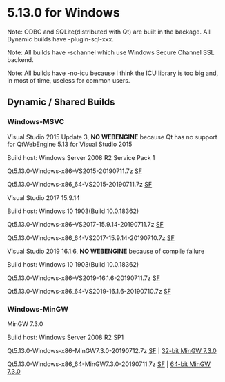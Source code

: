 # 5.13.0 for Windows

Note: ODBC and SQLite(distributed with Qt) are built in the backage. All Dynamic builds have -plugin-sql-xxx.

Note: All builds have -schannel which use Windows Secure Channel SSL backend.

Note: All builds have -no-icu because I think the ICU library is too big and, in most of time, useless for common users.

## Dynamic / Shared Builds

### Windows-MSVC

Visual Studio 2015 Update 3, __NO WEBENGINE__ because Qt has no support for QtWebEngine 5.13 for Visual Studio 2015

Build host: Windows Server 2008 R2 Service Pack 1

Qt5.13.0-Windows-x86-VS2015-20190711.7z [SF](https://sourceforge.net/projects/fsu0413-qtbuilds/files/Qt5.13/Windows-x86/Qt5.13.0-Windows-x86-VS2015-20190711.7z)

Qt5.13.0-Windows-x86_64-VS2015-20190711.7z [SF](https://sourceforge.net/projects/fsu0413-qtbuilds/files/Qt5.13/Windows-x86_64/Qt5.13.0-Windows-x86_64-VS2015-20190711.7z)

Visual Studio 2017 15.9.14

Build host: Windows 10 1903(Build 10.0.18362)

Qt5.13.0-Windows-x86-VS2017-15.9.14-20190711.7z [SF](https://sourceforge.net/projects/fsu0413-qtbuilds/files/Qt5.13/Windows-x86/Qt5.13.0-Windows-x86-VS2017-15.9.14-20190711.7z)

Qt5.13.0-Windows-x86_64-VS2017-15.9.14-20190710.7z [SF](https://sourceforge.net/projects/fsu0413-qtbuilds/files/Qt5.13/Windows-x86_64/Qt5.13.0-Windows-x86_64-VS2017-15.9.14-20190710.7z)

Visual Studio 2019 16.1.6, __NO WEBENGINE__ because of compile failure

Build host: Windows 10 1903(Build 10.0.18362)

Qt5.13.0-Windows-x86-VS2019-16.1.6-20190711.7z [SF](https://sourceforge.net/projects/fsu0413-qtbuilds/files/Qt5.13/Windows-x86/Qt5.13.0-Windows-x86-VS2019-16.1.6-20190711.7z)

Qt5.13.0-Windows-x86_64-VS2019-16.1.6-20190710.7z [SF](https://sourceforge.net/projects/fsu0413-qtbuilds/files/Qt5.13/Windows-x86_64/Qt5.13.0-Windows-x86_64-VS2019-16.1.6-20190710.7z)

### Windows-MinGW

MinGW 7.3.0

Build host: Windows Server 2008 R2 SP1

Qt5.13.0-Windows-x86-MinGW7.3.0-20190712.7z [SF](https://sourceforge.net/projects/fsu0413-qtbuilds/files/Qt5.13/Windows-x86/Qt5.13.0-Windows-x86-MinGW7.3.0-20190712.7z) | [32-bit MinGW 7.3.0](https://sourceforge.net/projects/mingw-w64/files/Toolchains%20targetting%20Win32/Personal%20Builds/mingw-builds/7.3.0/threads-posix/dwarf/i686-7.3.0-release-posix-dwarf-rt_v5-rev0.7z)

Qt5.13.0-Windows-x86_64-MinGW7.3.0-20190711.7z [SF](https://sourceforge.net/projects/fsu0413-qtbuilds/files/Qt5.13/Windows-x86_64/Qt5.13.0-Windows-x86_64-MinGW7.3.0-20190711.7z) | [64-bit MinGW 7.3.0](https://sourceforge.net/projects/mingw-w64/files/Toolchains%20targetting%20Win64/Personal%20Builds/mingw-builds/7.3.0/threads-posix/seh/x86_64-7.3.0-release-posix-seh-rt_v5-rev0.7z)
